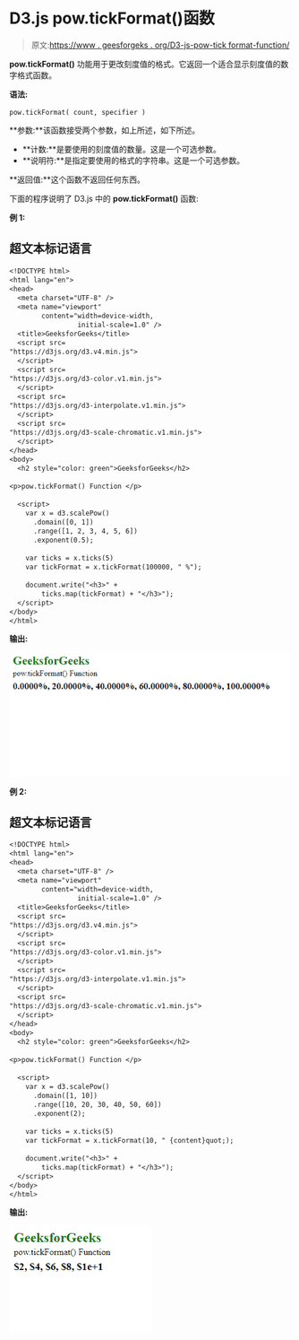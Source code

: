 # D3.js pow.tickFormat()函数

> 原文:[https://www . geesforgeks . org/D3-js-pow-tick format-function/](https://www.geeksforgeeks.org/d3-js-pow-tickformat-function/)

**pow.tickFormat()** 功能用于更改刻度值的格式。它返回一个适合显示刻度值的数字格式函数。

**语法:**

```
pow.tickFormat( count, specifier )

```

**参数:**该函数接受两个参数，如上所述，如下所述。

*   **计数:**是要使用的刻度值的数量。这是一个可选参数。
*   **说明符:**是指定要使用的格式的字符串。这是一个可选参数。

**返回值:**这个函数不返回任何东西。

下面的程序说明了 D3.js 中的 **pow.tickFormat()** 函数:

**例 1:**

## 超文本标记语言

```
<!DOCTYPE html>
<html lang="en">
<head>
  <meta charset="UTF-8" />
  <meta name="viewport"
        content="width=device-width,
                 initial-scale=1.0" />
  <title>GeeksforGeeks</title>
  <script src=
"https://d3js.org/d3.v4.min.js">
  </script>
  <script src=
"https://d3js.org/d3-color.v1.min.js">
  </script>
  <script src=
"https://d3js.org/d3-interpolate.v1.min.js">
  </script>
  <script src=
"https://d3js.org/d3-scale-chromatic.v1.min.js">
  </script>
</head>
<body>
  <h2 style="color: green">GeeksforGeeks</h2>

<p>pow.tickFormat() Function </p>

  <script>
    var x = d3.scalePow()
      .domain([0, 1])
      .range([1, 2, 3, 4, 5, 6])
      .exponent(0.5);

    var ticks = x.ticks(5)
    var tickFormat = x.tickFormat(100000, " %");

    document.write("<h3>" + 
        ticks.map(tickFormat) + "</h3>");
  </script>
</body>
</html>
```

**输出:**

![](img/be1856e42196d8a7c2a4c77fa29f38a1.png)

**例 2:**

## 超文本标记语言

```
<!DOCTYPE html>
<html lang="en">
<head>
  <meta charset="UTF-8" />
  <meta name="viewport" 
        content="width=device-width,
                 initial-scale=1.0" />
  <title>GeeksforGeeks</title>
  <script src=
"https://d3js.org/d3.v4.min.js">
  </script>
  <script src=
"https://d3js.org/d3-color.v1.min.js">
  </script>
  <script src=
"https://d3js.org/d3-interpolate.v1.min.js">
  </script>
  <script src=
"https://d3js.org/d3-scale-chromatic.v1.min.js">
  </script>
</head>
<body>
  <h2 style="color: green">GeeksforGeeks</h2>

<p>pow.tickFormat() Function </p>

  <script>
    var x = d3.scalePow()
      .domain([1, 10])
      .range([10, 20, 30, 40, 50, 60])
      .exponent(2);

    var ticks = x.ticks(5)
    var tickFormat = x.tickFormat(10, " {content}quot;);

    document.write("<h3>" + 
        ticks.map(tickFormat) + "</h3>");
  </script>
</body>
</html>
```

**输出:**

![](img/8cb4ca916bf3154284cce4bb5de344d1.png)